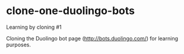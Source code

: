 # clone-one-duolingo-bots
Learning by cloning #1

Cloning the Duolingo bot page (http://bots.duolingo.com/) for learning purposes.
